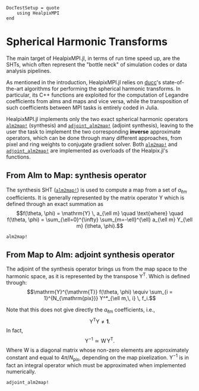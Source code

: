 ```@meta
DocTestSetup = quote
    using HealpixMPI
end
```

# Spherical Harmonic Transforms

The main target of HealpixMPI.jl, in terms of run time speed up, are the SHTs, which often represent the "bottle neck" of simulation codes or data analysis pipelines.

As mentioned in the introduction, HealpixMPI.jl relies on [ducc](https://gitlab.mpcdf.mpg.de/mtr/ducc)'s state-of-the-art algorithms for performing the spherical harmonic transforms.
In particular, its C++ functions are exploited for the computation of Legandre coefficients from alms and maps and vice versa, while the transposition of such coefficients between MPI tasks is entirely coded in Julia.

HealpixMPI.jl implements only the two exact spherical harmonic operators [`alm2map!`](@ref) (synthesis) and [`adjoint_alm2map!`](@ref) (adjoint synthesis), leaving to the user the task to implement the two corresponding **inverse** approximate operators, which can be done through many different approaches, from pixel and ring weights to conjugate gradient solver.
Both [`alm2map!`](@ref) and [`adjoint_alm2map!`](@ref) are implemented as overloads of the Healpix.jl's functions.

## From Alm to Map: synthesis operator

The synthesis SHT ([`alm2map!`](@ref)) is used to compute a map from a set of $a_{\ell m}$ coefficients.
It is generally represented by the matrix operator $\mathrm{Y}$ which is defined through an exact summation as $$f(\theta, \phi) = \mathrm{Y} \, a_{\ell m} \quad \text{where} \quad f(\theta, \phi) = \sum_{\ell=0}^{\infty} \sum_{m=-\ell}^{\ell} a_{\ell m} Y_{\ell m} (\theta, \phi).$$

```@docs
alm2map!
```

## From Map to Alm: adjoint synthesis operator

The adjoint of the synthesis operator brings us from the map space to the harmonic space, as it is represented by the transpose $\mathrm{Y}^{\mathrm{T}}$.
Which is defined through:
$$\mathrm{Y}^{\mathrm{T}} f(\theta, \phi) \equiv \sum_{i = 1}^{N_{\mathrm{pix}}} Y^*_{\ell m,\, i} \, f_i.$$

Note that this does not give directly the $a_{\ell m}$ coefficients, i.e.,  
$$\mathrm{Y}^{\mathrm{T}} \mathrm{Y} \neq \mathbf{1}.$$
In fact,
$$\mathrm{Y}^{-1} \simeq \mathrm{W}\, \mathrm{Y}^{\mathrm{T}}.$$
Where $\mathrm{W}$ is a diagonal matrix whose non-zero elements are approximately constant and equal to $4 \pi / N_{\mathrm{pix}}$, depending on the map pixelization.
$\mathrm{Y}^{-1}$ is in fact an integral operator which must be approximated when implemented numerically.
```@docs
adjoint_alm2map!
```
